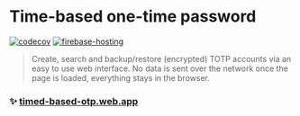# Time-based one-time password

[![codecov](https://codecov.io/gh/larscom/timed-based-otp/branch/master/graph/badge.svg?token=GKCPOP4XWC)](https://codecov.io/gh/larscom/timed-based-otp)
[![firebase-hosting](https://github.com/larscom/timed-based-otp/actions/workflows/firebase-hosting-merge.yml/badge.svg?branch=master)](https://github.com/larscom/timed-based-otp/actions/workflows/firebase-hosting-merge.yml)

> Create, search and backup/restore (encrypted) TOTP accounts via an easy to use web interface. No data is sent over the network once the page is loaded, everything stays in the browser.

### ✨ [timed-based-otp.web.app](https://timed-based-otp.web.app)
